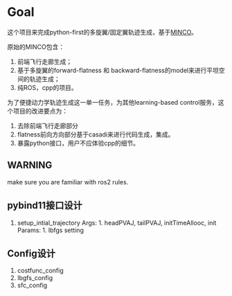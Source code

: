 # Goal
这个项目来完成python-first的多旋翼/固定翼轨迹生成，基于[MINCO](https://github.com/ZJU-FAST-Lab/GCOPTER.git)。

原始的MINCO包含：
1. 前端飞行走廊生成；
2. 基于多旋翼的forward-flatness 和 backward-flatness的model来进行平坦空间的轨迹生成；
3. 纯ROS，cpp的项目。

为了便捷动力学轨迹生成这一单一任务，为其他learning-based control服务，这个项目的改进要点为：
1. 去除前端飞行走廊部分
2. flatness前向方向部分基于casadi来进行代码生成，集成。
3. 暴露python接口，用户不应体验cpp的细节。

## WARNING
make sure you are familiar with ros2 rules.


## pybind11接口设计
1. setup_intial_trajectory
    Args:
        1. headPVAJ, tailPVAJ, initTimeAllooc, init
    Params:
        1. lbfgs setting



## Config设计
1. costfunc_config
2. lbgfs_config
3. sfc_config